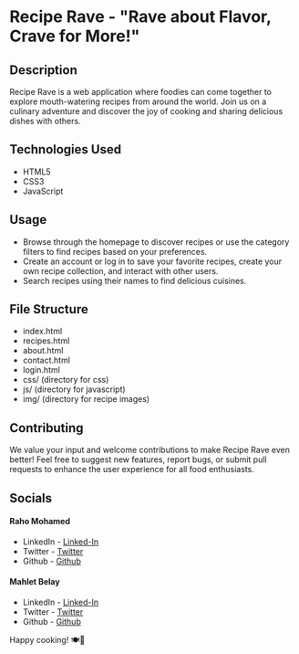 # Recipe Rave - "Rave about Flavor, Crave for More!"

## Description
Recipe Rave is a  web application where foodies can come together to explore mouth-watering recipes from around the world. Join us on a culinary adventure and discover the joy of cooking and sharing delicious dishes with others.

## Technologies Used
- HTML5
- CSS3
- JavaScript

## Usage
- Browse through the homepage to discover recipes or use the category filters to find recipes based on your preferences.
- Create an account or log in to save your favorite recipes, create your own recipe collection, and interact with other users.
- Search recipes using their names to find delicious cuisines.

## File Structure
- index.html
- recipes.html
- about.html
- contact.html
- login.html
- css/ (directory for css)
- js/ (directory for javascript)
- img/ (directory for recipe images)


## Contributing
We value your input and welcome contributions to make Recipe Rave even better! Feel free to suggest new features, report bugs, or submit pull requests to enhance the user experience for all food enthusiasts.

## Socials
#### Raho Mohamed
- LinkedIn - [Linked-In](https://www.linkedin.com/in/mohamed-raho)
- Twitter - [Twitter](http://twitter.com/iamoham3draho)
- Github - [Github](https://github.com/iaMO3)
#### Mahlet Belay
- LinkedIn - [Linked-In](https://www.linkedin.com/in/mahlet-b-472223279)
- Twitter - [Twitter](http://twitter.com/b_mahlet)
- Github - [Github](https://github.com/mahi7000)

Happy cooking! 🍽🎉
